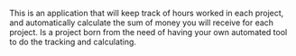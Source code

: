 This is an application that will keep track of hours worked in each project,
and automatically calculate the sum of money you will receive for each project.
Is a project born from the need of having your own automated tool to do the
tracking and calculating.
